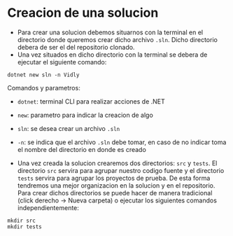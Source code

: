 # Creacion de una solucion

- Para crear una solucion debemos situarnos con la terminal en el directorio donde queremos crear dicho archivo `.sln`. Dicho directorio debera de ser el del repositorio clonado.
- Una vez situados en dicho directorio con la terminal se debera de ejecutar el siguiente comando:

```
dotnet new sln -n Vidly
```
Comandos y parametros:
- `dotnet`: terminal CLI para realizar acciones de .NET
- `new`: parametro para indicar la creacion de algo
- `sln`: se desea crear un archivo `.sln`
- `-n`: se indica que el archivo `.sln` debe tomar, en caso de no indicar toma el nombre del directorio en donde es creado
  
- Una vez creada la solucion crearemos dos directorios: `src` y `tests`. El directorio `src` servira para agrupar nuestro codigo fuente y el directorio `tests` servira para agrupar los proyectos de prueba. De esta forma tendremos una mejor organizacion en la solucion y en el repositorio. Para crear dichos directorios se puede hacer de manera tradicional (click derecho -> Nueva carpeta) o ejecutar los siguientes comandos independientemente:

```
mkdir src
mkdir tests
```
